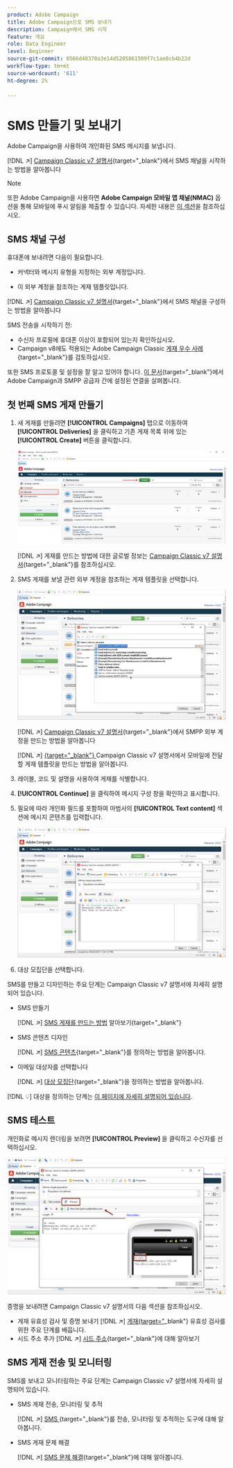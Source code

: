 ```yaml
---
product: Adobe Campaign
title: Adobe Campaign으로 SMS 보내기
description: Campaign에서 SMS 시작
feature: 개요
role: Data Engineer
level: Beginner
source-git-commit: 0566d40370a3e14d5205861509f7c1ae8cb4b22d
workflow-type: tm+mt
source-wordcount: '611'
ht-degree: 2%

---
```


# SMS 만들기 및 보내기

Adobe Campaign을 사용하여 개인화된 SMS 메시지를 보냅니다.

[!DNL :arrow_upper_right:]  [Campaign Classic v7 설명서](https://experienceleague.adobe.com/docs/campaign-classic/using/sending-messages/sending-messages-on-mobiles/sms-channel.html){target=&quot;_blank&quot;}에서 SMS 채널을 시작하는 방법을 알아봅니다

>[!NOTE]
>
>또한 Adobe Campaign을 사용하면 **Adobe Campaign 모바일 앱 채널(NMAC)** 옵션을 통해 모바일에 푸시 알림을 제출할 수 있습니다. 자세한 내용은 [이 섹션](push.md)을 참조하십시오.

## SMS 채널 구성

휴대폰에 보내려면 다음이 필요합니다.

* 커넥터와 메시지 유형을 지정하는 외부 계정입니다.

* 이 외부 계정을 참조하는 게재 템플릿입니다.

[!DNL :arrow_upper_right:]   [Campaign Classic v7 설명서](https://experienceleague.adobe.com/docs/campaign-classic/using/sending-messages/sending-messages-on-mobiles/sms-set-up.html?lang=en#sending-messages){target=&quot;_blank&quot;}에서 SMS 채널을 구성하는 방법을 알아봅니다

SMS 전송을 시작하기 전:

* 수신자 프로필에 휴대폰 이상이 포함되어 있는지 확인하십시오.
* Campaign v8에도 적용되는 Adobe Campaign Classic [게재 우수 사례](https://experienceleague.adobe.com/docs/campaign-classic/using/sending-messages/key-steps-when-creating-a-delivery/delivery-bestpractices/delivery-best-practices.html?lang=en#sending-messages){target=&quot;_blank&quot;}를 검토하십시오.

또한 SMS 프로토콜 및 설정을 잘 알고 있어야 합니다. [이 문서](https://experienceleague.adobe.com/docs/campaign-classic/using/sending-messages/sending-messages-on-mobiles/sms-protocol.html?lang=en#sending-messages){target=&quot;_blank&quot;}에서 Adobe Campaign과 SMPP 공급자 간에 설정된 연결을 살펴봅니다.

## 첫 번째 SMS 게재 만들기

1. 새 게재를 만들려면 **[!UICONTROL Campaigns]** 탭으로 이동하여 **[!UICONTROL Deliveries]** 을 클릭하고 기존 게재 목록 위에 있는 **[!UICONTROL Create]** 버튼을 클릭합니다.

   ![](assets/delivery_step_1.png)

   [!DNL :arrow_upper_right:] 게재를 만드는 방법에 대한 글로벌 정보는  [Campaign Classic v7 설명서](https://experienceleague.adobe.com/docs/campaign-classic/using/sending-messages/key-steps-when-creating-a-delivery/steps-about-delivery-creation-steps.html?lang=en#sending-messages){target=&quot;_blank&quot;}를 참조하십시오.

1. SMS 게재를 보낼 관련 외부 계정을 참조하는 게재 템플릿을 선택합니다.

   ![](assets/sms-template-list.png)

   [!DNL :arrow_upper_right:]  [Campaign Classic v7 설명서](https://experienceleague.adobe.com/docs/campaign-classic/using/sending-messages/sending-messages-on-mobiles/sms-set-up.html?lang=en#creating-an-smpp-external-account){target=&quot;_blank&quot;}에서 SMPP 외부 계정을 만드는 방법을 알아봅니다

   [!DNL :arrow_upper_right:]  [{target=&quot;_blank&quot;} ](https://experienceleague.adobe.com/docs/campaign-classic/using/sending-messages/sending-messages-on-mobiles/sms-set-up.html?lang=en#changing-the-delivery-template)Campaign Classic v7 설명서에서 모바일에 전달할 게재 템플릿을 만드는 방법을 알아봅니다.

1. 레이블, 코드 및 설명을 사용하여 게재를 식별합니다.

1. **[!UICONTROL Continue]** 을 클릭하여 메시지 구성 창을 확인하고 표시합니다.

1. 필요에 따라 개인화 필드를 포함하여 마법사의 **[!UICONTROL Text content]** 섹션에 메시지 콘텐츠를 입력합니다.

   ![](assets/sms-content.png)

1. 대상 모집단을 선택합니다.

SMS를 만들고 디자인하는 주요 단계는 Campaign Classic v7 설명서에 자세히 설명되어 있습니다.

* SMS 만들기

   [!DNL :arrow_upper_right:] [SMS 게재를 만드는 방법](https://experienceleague.adobe.com/docs/campaign-classic/using/sending-messages/sending-messages-on-mobiles/sms-create.html?lang=en#sending-messages) 알아보기{target=&quot;_blank&quot;}

* SMS 콘텐츠 디자인

   [!DNL :arrow_upper_right:] [SMS 콘텐츠](https://experienceleague.adobe.com/docs/campaign-classic/using/sending-messages/sending-messages-on-mobiles/sms-create.html?lang=en#defining-the-sms-content){target=&quot;_blank&quot;}를 정의하는 방법을 알아봅니다.

* 이메일 대상자를 선택합니다

   [!DNL :arrow_upper_right:] [대상 모집단](https://experienceleague.adobe.com/docs/campaign-classic/using/sending-messages/key-steps-when-creating-a-delivery/steps-defining-the-target-population.html){target=&quot;_blank&quot;}을 정의하는 방법을 알아봅니다.

[!DNL :bulb:] 대상을 정의하는 단계는  [이 페이지에 자세히 설명되어 있습니다](../start/audiences.md).

## SMS 테스트

개인화로 메시지 렌더링을 보려면 **[!UICONTROL Preview]** 을 클릭하고 수신자를 선택하십시오.

![](assets/sms-preview.png)

증명을 보내려면 Campaign Classic v7 설명서의 다음 섹션을 참조하십시오.

* 게재 유효성 검사 및 증명 보내기
   [!DNL :arrow_upper_right:] [게재{target=&quot;](https://experienceleague.adobe.com/docs/campaign-classic/using/sending-messages/key-steps-when-creating-a-delivery/steps-validating-the-delivery.html)_blank&quot;} 유효성 검사를 위한 주요 단계를 배웁니다.
* 시드 주소 추가
   [!DNL :arrow_upper_right:] [시드 주소](https://experienceleague.adobe.com/docs/campaign-classic/using/sending-messages/using-seed-addresses/about-seed-addresses.html){target=&quot;_blank&quot;}에 대해 알아보기

## SMS 게재 전송 및 모니터링

SMS를 보내고 모니터링하는 주요 단계는 Campaign Classic v7 설명서에 자세히 설명되어 있습니다.

* SMS 게재 전송, 모니터링 및 추적

   [!DNL :arrow_upper_right:] [SMS ](https://experienceleague.adobe.com/docs/campaign-classic/using/sending-messages/sending-messages-on-mobiles/sms-send.html?lang=en#sending-messages){target=&quot;_blank&quot;}를 전송, 모니터링 및 추적하는 도구에 대해 알아봅니다.

* SMS 게재 문제 해결

   [!DNL :arrow_upper_right:] [SMS 문제 해결](https://experienceleague.adobe.com/docs/campaign-classic/using/sending-messages/sending-messages-on-mobiles/troubleshooting-sms.html?lang=en#sending-messages){target=&quot;_blank&quot;}에 대해 알아봅니다.
